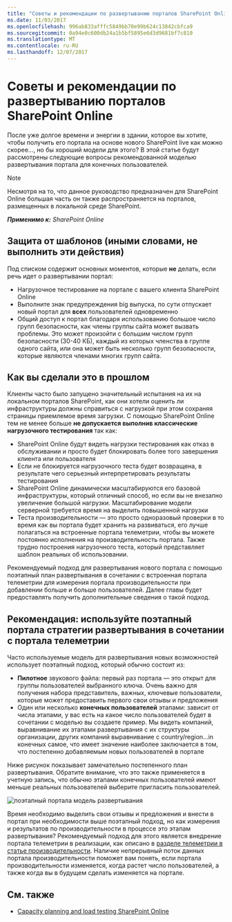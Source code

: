 ```yaml
---
title: "Советы и рекомендации по развертыванию порталов SharePoint Online"
ms.date: 11/03/2017
ms.openlocfilehash: 996ab833afffc5849bb70e99b624c13842cbfca9
ms.sourcegitcommit: 0a94e0c600db24a1b5bf5895e6d3d9681bf7c810
ms.translationtype: MT
ms.contentlocale: ru-RU
ms.lasthandoff: 12/07/2017
---
```

# <a name="best-practices-for-rolling-out-sharepoint-online-portals"></a>Советы и рекомендации по развертыванию порталов SharePoint Online

После уже долгое времени и энергии в здании, которое вы хотите, чтобы получить его портала на основе нового SharePoint live как можно скорее..., но бы хороший модели для этого? В этой статье будут рассмотрены следующие вопросы рекомендованной моделью развертывания портала для конечных пользователей.

> [!NOTE] 
> Несмотря на то, что данное руководство предназначен для SharePoint Online большая часть он также распространяется на порталов, размещенных в локальной среде SharePoint.


_**Применимо к:** SharePoint Online_

## <a name="anti-patterns-in-other-words-dont-do-these-things"></a>Защита от шаблонов (иными словами, не выполнить эти действия)
<a name="sectionSectionAntiPatterns"></a> Под списком содержит основных моментов, которые **не** делать, если речь идет о развертывании портал:
- Нагрузочное тестирование на портале с вашего клиента SharePoint Online
- Выполните знак предупреждения big выпуска, по сути отпускает новый портал для **всех** пользователей одновременно
- Общий доступ к портал благодаря использованию большое число групп безопасности, как члены группы сайта может вызвать проблемы. Это может произойти с большим числом групп безопасности (30-40 КБ), каждый из которых членства в группе одного сайта, или она может быть несколько групп безопасности, которые являются членами многих групп сайта.


## <a name="how-did-you-do-this-in-the-past"></a>Как вы сделали это в прошлом
<a name="sectionSection0"></a> Клиенты часто было запущено значительный испытания на их на локальном порталов SharePoint, как они хотели оценить ли инфраструктуры должны справиться с нагрузкой при этом сохраняя страницы приемлемое время загрузки. С помощью SharePoint Online тем не менее больше **не допускается выполнив классические нагрузочного тестирования** так как:
- SharePoint Online будут видеть нагрузки тестирования как отказ в обслуживании и просто будет блокировать более того завершения клиента или пользователя
- Если не блокируется нагрузочного теста будет возвращена, в результате чего серьезный интерпретировать результаты тестирования
- SharePoint Online динамически масштабируются его базовой инфраструктуры, который отличный способ, но если вы не внезапно увеличение большой нагрузки. Масштабирование модели серверной требуется время на выделить повышенной нагрузки
- Теста производительности — это просто одноразовый проверки в то время как вы портала будет хранить на развиваться, его лучше полагаться на встроенные портала телеметрии, чтобы вы можете постоянно исполнения на производительность портала. Также трудно построения нагрузочного теста, который представляет шаблон реальных об использовании.

Рекомендуемый подход для развертывания нового портала с помощью поэтапный план развертывания в сочетании с встроенная портала телеметрии для измерения портала производительности при добавлении больше и больше пользователей. Далее главы будет предоставлять получить дополнительные сведения о такой подход.

## <a name="recommendation-use-a-phased-portal-roll-out-strategy-combined-with-portal-telemetry"></a>Рекомендация: используйте поэтапный портала стратегии развертывания в сочетании с портала телеметрии
Часто используемые модель для развертывания новых возможностей использует поэтапный подход, который обычно состоит из:
- **Пилотное** звукового файла: первый раз портала — это открыт для группы пользователей выбранного ключа. Очень важно для получения набора представитель, важных, ключевые пользователи, которые может предоставить первого свои отзывы и предложения
- Один или несколько **конечных пользователей** этапами: зависит от числа этапами, у вас есть на какое число пользователей будет в сочетании с моделью вы создаете пример. Мы видеть компаний, выравнивание их этапами развертывания с их структуры организации, других компаний выравнивание с country/region...in конечных самое, что имеет значение наиболее заключается в том, что постепенно добавляемым новых пользователей в портале

Ниже рисунок показывает замечательно постепенного план развертывания. Обратите внимание, что это также применяется в учетную запись, что обычно этапами конечных пользователей имеют меньше реальных пользователей выберите пригласить пользователей.

![поэтапный портала модель развертывания](https://support.content.office.net/en-us/media/0bc14a20-9420-4986-b9b9-fbcd2c6e0fb9.png)

Время необходимо выделить свои отзывы и предложения и внести в портал при необходимости выше поэтапный подход, но как измерения и результатов по производительности в процессе это этапам развертывания? Рекомендуемый подход для этого является внедрение портала телеметрии в реализации, как описано в [разделе телеметрии в статье производительности](https://msdn.microsoft.com/en-us/pnp_articles/portal-performance#telemetry). Наличие непрерывный поток данных портала производительности поможет вам понять, если портала производительности изменяется, когда растет число пользователей, а также когда вы в будущем сделать изменяется на портале.

## <a name="see-also"></a>См. также
<a name="bk_addresources"> </a>

- [Capacity planning and load testing SharePoint Online](https://support.office.com/en-us/article/Capacity-planning-and-load-testing-SharePoint-Online-c932bd9b-fb9a-47ab-a330-6979d03688c0?ui=en-US&rs=en-US&ad=US)
